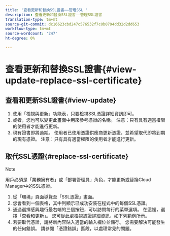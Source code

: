 ```yaml
---
title: '查看更新和替換SSL證書——管理SSL '
description: 查看更新和替換SSL證書——管理SSL證書
translation-type: tm+mt
source-git-commit: dc16623cbd247c576532f7c0b0794dd32d2dd653
workflow-type: tm+mt
source-wordcount: '247'
ht-degree: 0%

---
```



# 查看更新和替換SSL證書{#view-update-replace-ssl-certificate}

## 查看和更新SSL證書{#view-update}

1. 使用「檢視與更新」功能表，只要檢視SSL憑證詳細資訊即可。
1. 或者，您也可以變更此畫面中用來參考憑證的名稱。 注意：只有具有適當權限的使用者才能進行更新。
1. 現有證書即將過期。 使用者已使用憑證供應商更新憑證，並希望取代即將到期的現有憑證。 注意：只有具有適當權限的使用者才能進行更新。

## 取代SSL憑證{#replace-ssl-certificate}

>[!NOTE]
>用戶必須是「業務擁有者」或「部署管理員」角色，才能更新或替換Cloud Manager中的SSL憑證。

1. 從「環境」頁面導覽至「SSL憑證」畫面。
1. 您會看到一個表格，其中列顯示已成功安裝在程式中的每個SSL憑證。
1. 通過選擇感興趣行最右端的三個按鈕，可以訪問每行的菜單選項。 在這裡，選擇「查看和更新」。 您可從此處檢視憑證詳細資訊，如下列範例所示。
1. 若要取代憑證，請將新內容貼入適當的輸入欄位並儲存。 您需要解決可能發生的任何錯誤。 請參閱「憑證錯誤」區段，以處理常見的問題。
